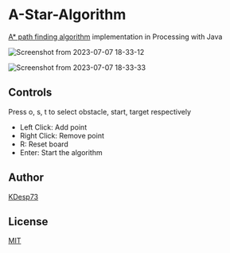 # A-Star-Algorithm

[A* path finding algorithm](https://en.wikipedia.org/wiki/A*_search_algorithm) implementation in Processing with Java

![Screenshot from 2023-07-07 18-33-12](https://github.com/KDesp73/A-Star-Algorithm/assets/63654361/be28442b-2aee-4aae-aa27-3520b785d61b)

![Screenshot from 2023-07-07 18-33-33](https://github.com/KDesp73/A-Star-Algorithm/assets/63654361/304714bf-8073-47fe-a84c-41d2cce346dc)

## Controls

Press o, s, t to select obstacle, start, target respectively

- Left Click: Add point
- Right Click: Remove point
- R: Reset board
- Enter: Start the algorithm

## Author 

[KDesp73](https://github.com/KDesp73)

## License

[MIT](LICENSE)
